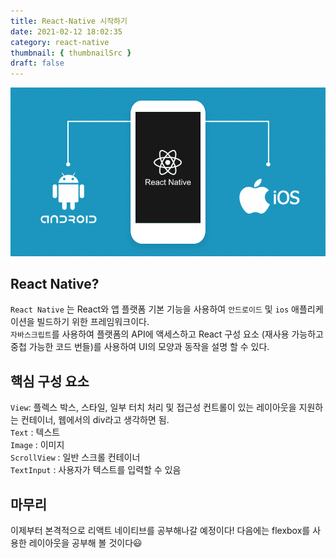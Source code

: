 ```yaml
---
title: React-Native 시작하기
date: 2021-02-12 18:02:35
category: react-native
thumbnail: { thumbnailSrc }
draft: false
---
```

![react-native](./img/react-native-desc.png)

## React Native?

`React Native`
는 React와 앱 플랫폼 기본 기능을 사용하여 
`안드로이드` 및 `ios` 애플리케이션을 빌드하기 위한 프레임워크이다. <br>
`자바스크립트`를 사용하여 플랫폼의 API에 액세스하고 React 구성 요소 (재사용 가능하고 중첩 가능한 코드 번들)를 사용하여 UI의 모양과 동작을 설명 할 수 있다.

## 핵심 구성 요소

`View`: 플렉스 박스, 스타일, 일부 터치 처리 및 접근성 컨트롤이 있는 레이아웃을 지원하는 컨테이너, 웹에서의 div라고 생각하면 됨. <br>
`Text` : 텍스트<br>
`Image` : 이미지<br>
`ScrollView` : 일반 스크롤 컨테이너 <br>
`TextInput` : 사용자가 텍스트를 입력할 수 있음 <br>

## 마무리

이제부터 본격적으로 리액트 네이티브를 공부해나갈 예정이다! 다음에는 flexbox를 사용한 레이아웃을 공부해 볼 것이다😃
